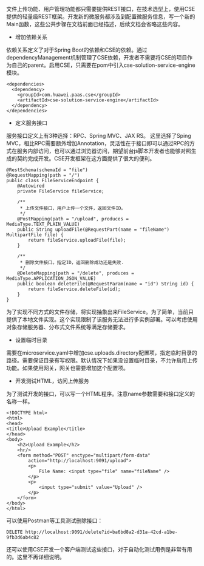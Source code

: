 文件上传功能、用户管理功能都只需要提供REST接口，在技术选型上，使用CSE提供的轻量级REST框架。开发新的微服务都涉及到配置微服务信息，写一个新的Main函数，这些公共步骤在文档前面已经描述，后续文档会省略这些内容。

* 增加依赖关系

依赖关系定义了对于Spring Boot的依赖和CSE的依赖。通过dependencyManagement机制管理了CSE依赖，开发者不需要将CSE的项目作为自己的parent。启用CSE，只需要在pom中引入cse-solution-service-engine模块。

```
<dependencies>
  <dependency>
    <groupId>com.huawei.paas.cse</groupId>
    <artifactId>cse-solution-service-engine</artifactId>
  </dependency>
</dependencies>
```

* 定义服务接口

服务接口定义上有3种选择：RPC、Spring MVC、JAX RS。 这里选择了Sping MVC，相比RPC需要额外增加Annotation，灵活性在于接口即可以通过RPC的方式在服务内部访问，也可以通过浏览器访问，期望前台js脚本开发者也能够对照生成的契约完成开发。CSE开发框架在这方面提供了很大的便利。

```
@RestSchema(schemaId = "file")
@RequestMapping(path = "/")
public class FileServiceEndpoint {
    @Autowired
    private FileService fileService;

    /**
     * 上传文件接口，用户上传一个文件，返回文件ID。
     */
    @PostMapping(path = "/upload", produces = MediaType.TEXT_PLAIN_VALUE)
    public String uploadFile(@RequestPart(name = "fileName") MultipartFile file) {
        return fileService.uploadFile(file);
    }

    /**
     * 删除文件接口。指定ID，返回删除成功还是失败.
     */
    @DeleteMapping(path = "/delete", produces = MediaType.APPLICATION_JSON_VALUE)
    public boolean deleteFile(@RequestParam(name = "id") String id) {
        return fileService.deleteFile(id);
    }
}
```

为了实现不同方式的文件存储，将实现抽象出来FileService。为了简单，当前只提供了本地文件实现。这个实现限制了该服务无法进行多实例部署。可以考虑使用对象存储服务器、分布式文件系统等满足存储要求。

* 设置临时目录

需要在microservice.yaml中增加cse.uploads.directory配置项，指定临时目录的路径。需要保证目录有写权限。默认情况下如果没设置临时目录，不允许启用上传功能。如果使用网关，网关也需要增加这个配置项。

* 开发测试HTML，访问上传服务

为了测试开发的接口，可以写一个HTML程序。注意name参数需要和接口定义的名称一样。

```
<!DOCTYPE html>
<html>
<head>
<title>Upload Example</title>
</head>
<body>
    <h2>Upload Example</h2>
    <hr/>
    <form method="POST" enctype="multipart/form-data"
        action="http://localhost:9091/upload">
        <p>
            File Name: <input type="file" name="fileName" />
        </p>
        <p>
            <input type="submit" value="Upload" />
        </p>
    </form>
</body>
</html>
```

可以使用Postman等工具测试删除接口：

```
DELETE http://localhost:9091/delete?id=ba6bd8a2-d31a-42cd-a1be-9fb3d6ab4c82
```

还可以使用CSE开发一个客户端测试这些接口，对于自动化测试用例是非常有用的。这里不再详细说明。

